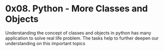 # 0x08. Python - More Classes and Objects
Understanding the concept of classes and objects
in python has many application to solve real life
problem. The tasks help to further deepen our 
understanding on this important topics

